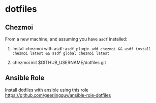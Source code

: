 # dotfiles

## Chezmoi

From a new machine, and assuming you have `asdf` installed:

1. Install chezmoi with asdf:
`asdf plugin add chezmoi && asdf install chezmoi latest && asdf global chezmoi latest`

1. chezmoi init $GITHUB_USERNAME/dotfiles.git

## Ansible Role

Install dotfiles with ansible using this role <https://github.com/geerlingguy/ansible-role-dotfiles>
